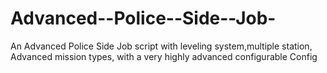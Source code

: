 # Advanced--Police--Side--Job-
An Advanced Police Side Job script with leveling system,multiple station, Advanced mission types, with a very highly advanced configurable Config
